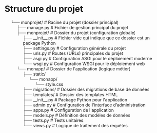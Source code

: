<!DOCTYPE html>
<html lang="fr">
<head>
  <meta charset="UTF-8">
  <title>Structure du projet</title>
  <style>
    ul { list-style-type: none; padding-left: 20px; }
    li::before { content: "├── "; color: #555; }
    li:last-child::before { content: "└── "; }
  </style>
</head>
<body>
  <h1>Structure du projet</h1>
  <ul>
    <li>monprojet/ # Racine du projet (dossier principal)
      <ul>
        <li>manage.py # Fichier de gestion principal du projet</li>
        <li>monprojet/ # Dossier du projet (configuration globale)
          <ul>
            <li>__init__.py # Fichier vide qui indique que ce dossier est un package Python</li>
            <li>settings.py # Configuration générale du projet</li>
            <li>urls.py # Routes (URLs) principales du projet</li>
            <li>asgi.py # Configuration ASGI pour le déploiement moderne</li>
            <li>wsgi.py # Configuration WSGI pour le déploiement web</li>
          </ul>
        </li>
        <li>monapp/ # Dossier de l'application (logique métier)
          <ul>
            <li>static/
              <ul>
                <li>monapp/
                  <ul>
                    <li>style.css</li>
                  </ul>
                </li>
              </ul>
            </li>
            <li>migrations/ # Dossier des migrations de base de données</li>
            <li>templates/ # Dossier des templates HTML</li>
            <li>__init__.py # Package Python pour l'application</li>
            <li>admin.py # Configuration de l'interface d'administration</li>
            <li>apps.py # Configuration de l'application</li>
            <li>models.py # Définition des modèles de données</li>
            <li>tests.py # Tests unitaires</li>
            <li>views.py # Logique de traitement des requêtes</li>
          </ul>
        </li>
      </ul>
    </li>
  </ul>
</body>
</html>

